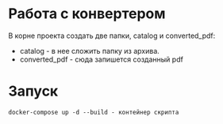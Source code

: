 # Работа с конвертером

В корне проекта создать две папки, catalog и converted_pdf:

- catalog - в нее сложить папку из архива.
- converted_pdf - сюда запишется созданный pdf
# Запуск

```
docker-compose up -d --build - контейнер скрипта 
```